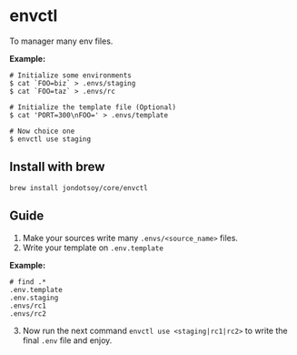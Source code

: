 # envctl

To manager many env files.

**Example:**

```shell
# Initialize some environments
$ cat `FOO=biz` > .envs/staging
$ cat `FOO=taz` > .envs/rc

# Initialize the template file (Optional)
$ cat 'PORT=300\nFOO=' > .envs/template

# Now choice one
$ envctl use staging
```

## Install with brew

```shell
brew install jondotsoy/core/envctl
```

## Guide

1. Make your sources write many `.envs/<source_name>` files.
2. Write your template on `.env.template`

**Example:**

```
# find .*
.env.template
.env.staging
.envs/rc1
.envs/rc2
```

3. Now run the next command `envctl use <staging|rc1|rc2>` to write the final `.env` file and enjoy.
